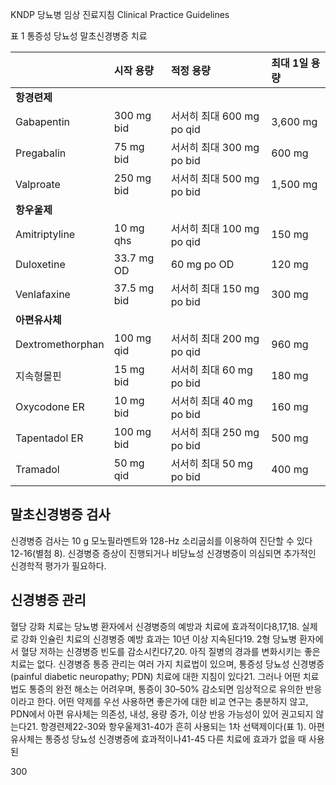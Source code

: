 KNDP 당뇨병 임상 진료지침 Clinical Practice Guidelines

표 1 통증성 당뇨성 말초신경병증 치료

| | 시작 용량 | 적정 용량 | 최대 1일 용량 |
| :---------------- | :---------- | :---------------------------------- | :---------- |
| **항경련제** | | | |
| Gabapentin | 300 mg bid | 서서히 최대 600 mg po qid | 3,600 mg |
| Pregabalin | 75 mg bid | 서서히 최대 300 mg po bid | 600 mg |
| Valproate | 250 mg bid | 서서히 최대 500 mg po bid | 1,500 mg |
| **항우울제** | | | |
| Amitriptyline | 10 mg qhs | 서서히 최대 100 mg po qid | 150 mg |
| Duloxetine | 33.7 mg OD | 60 mg po OD | 120 mg |
| Venlafaxine | 37.5 mg bid | 서서히 최대 150 mg po bid | 300 mg |
| **아편유사체** | | | |
| Dextromethorphan | 100 mg qid | 서서히 최대 200 mg po qid | 960 mg |
| 지속형몰핀 | 15 mg bid | 서서히 최대 60 mg po bid | 180 mg |
| Oxycodone ER | 10 mg bid | 서서히 최대 40 mg po bid | 160 mg |
| Tapentadol ER | 100 mg bid | 서서히 최대 250 mg po bid | 500 mg |
| Tramadol | 50 mg qid | 서서히 최대 50 mg po bid | 400 mg |

## 말초신경병증 검사

신경병증 검사는 10 g 모노필라멘트와 128-Hz 소리굽쇠를 이용하여 진단할 수 있다12-16(별첨 8). 신경병증 증상이 진행되거나 비당뇨성 신경병증이 의심되면 추가적인 신경학적 평가가 필요하다.

## 신경병증 관리

혈당 강화 치료는 당뇨병 환자에서 신경병증의 예방과 치료에 효과적이다8,17,18. 실제로 강화 인슐린 치료의 신경병증 예방 효과는 10년 이상 지속된다19. 2형 당뇨병 환자에서 혈당 저하는 신경병증 빈도를 감소시킨다7,20. 아직 질병의 경과를 변화시키는 좋은 치료는 없다. 신경병증 통증 관리는 여러 가지 치료법이 있으며, 통증성 당뇨성 신경병증(painful diabetic neuropathy; PDN) 치료에 대한 지침이 있다21. 그러나 어떤 치료법도 통증의 완전 해소는 어려우며, 통증이 30–50% 감소되면 임상적으로 유의한 반응이라고 한다. 어떤 약제를 우선 사용하면 좋은가에 대한 비교 연구는 충분하지 않고, PDN에서 아편 유사체는 의존성, 내성, 용량 증가, 이상 반응 가능성이 있어 권고되지 않는다21. 항경련제22-30와 항우울제31-40가 흔히 사용되는 1차 선택제이다(표 1). 아편 유사체는 통증성 당뇨성 신경병증에 효과적이나41-45 다른 치료에 효과가 없을 때 사용된

<PAGE>300